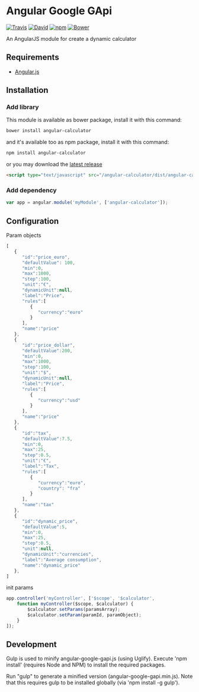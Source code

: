 Angular Google GApi 
=======================
[![Travis](https://img.shields.io/travis/maximepvrt/angular-calculator.svg)](https://travis-ci.org/maximepvrt/angular-calculator)
[![David](https://img.shields.io/david/maximepvrt/angular-calculator.svg)]()
[![npm](https://img.shields.io/npm/v/angular-calculator.svg)](https://www.npmjs.com/package/angular-calculator) [![Bower](https://img.shields.io/bower/v/angular-calculator.svg)](http://bower.io/search/?q=angular-calculator)

An AngularJS module for create a dynamic calculator

## Requirements

- [Angular.js](http://angularjs.org)

## Installation
### Add library
This module is available as bower package, install it with this command:

```bash
bower install angular-calculator
```

and it's available too as npm package, install it with this command:

```bash
npm install angular-calculator
```

or you may download the [latest release](https://github.com/maximepvrt/angular-calculator/releases)

```html
<script type="text/javascript" src="/angular-calculator/dist/angular-calculator.min.js"></script>
```
### Add dependency

```javascript
var app = angular.module('myModule', ['angular-calculator']);
```
## Configuration

Param objects
```javascript
[
   {
      "id":"price_euro",
      "defaultValue": 100,
      "min":0,
      "max":1000,
      "step":100,
      "unit":"€",
      "dynamicUnit":null,
      "label":"Price",
      "rules":[
         {
            "currency":"euro"
         }
      ],
      "name":"price"
   },
   {
      "id":"price_dollar",
      "defaultValue":200,
      "min":0,
      "max":1000,
      "step":100,
      "unit":"$",
      "dynamicUnit":null,
      "label":"Price",
      "rules":[
         {
            "currency":"usd"
         }
      ],
      "name":"price"
   },
   {
      "id":"tax",
      "defaultValue":7.5,
      "min":0,
      "max":25,
      "step":0.5,
      "unit":"€",
      "label":"Tax",
      "rules":[
         {
            "currency":"euro",
            "country": "fra"
         }
      ],
      "name":"tax"
   },
   {
      "id":"dynamic_price",
      "defaultValue":5,
      "min":0,
      "max":25,
      "step":0.5,
      "unit":null,
      "dynamicUnit":"currencies",
      "label":"Average consumption",
      "name":"dynamic_price"
   },
]
```

init params
```javascript
app.controller('myController', ['$scope', '$calculator',
    function myController($scope, $calculator) {
        $calculator.setParams(paramsArray);
        $calculator.setParam(paramId, paramObject);
    }
]);
```

## Development

Gulp is used to minify angular-google-gapi.js (using Uglify). Execute 'npm install' (requires Node and NPM) to install the required packages.

Run "gulp" to generate a minified version (angular-google-gapi.min.js). Note that this requires gulp to be installed globally (via 'npm install -g gulp').
